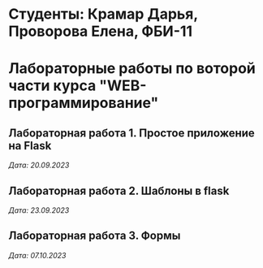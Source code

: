 # Cтуденты: Крамар Дарья, Проворова Елена, ФБИ-11

# Лабораторные работы по воторой части курса "WEB-программирование"

## Лабораторная работа 1. Простое приложение на Flask

*Дата: 20.09.2023*

## Лабораторная работа 2. Шаблоны в flask

*Дата: 23.09.2023*

## Лабораторная работа 3. Формы

*Дата: 07.10.2023*
